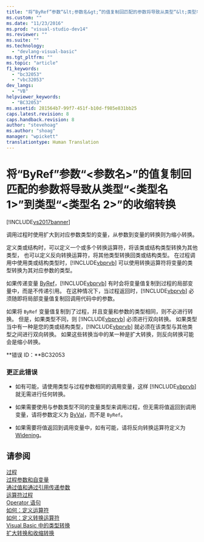 ```yaml
---
title: "将“ByRef”参数“&lt;参数名&gt;”的值复制回匹配的参数将导致从类型“&lt;类型名 1&gt;”到类型“&lt;类型名 2&gt;”的收缩转换 | Microsoft Docs"
ms.custom: ""
ms.date: "11/23/2016"
ms.prod: "visual-studio-dev14"
ms.reviewer: ""
ms.suite: ""
ms.technology: 
  - "devlang-visual-basic"
ms.tgt_pltfrm: ""
ms.topic: "article"
f1_keywords: 
  - "bc32053"
  - "vbc32053"
dev_langs: 
  - "VB"
helpviewer_keywords: 
  - "BC32053"
ms.assetid: 281564b7-99f7-451f-b10d-f985e831bb25
caps.latest.revision: 8
caps.handback.revision: 8
author: "stevehoag"
ms.author: "shoag"
manager: "wpickett"
translationtype: Human Translation
---
```

# 将“ByRef”参数“&lt;参数名&gt;”的值复制回匹配的参数将导致从类型“&lt;类型名 1&gt;”到类型“&lt;类型名 2&gt;”的收缩转换
[!INCLUDE[vs2017banner](../../../csharp/includes/vs2017banner.md)]

调用过程时使用扩大到对应参数类型的变量，从参数到变量的转换则为缩小转换。  
  
 定义类或结构时，可以定义一个或多个转换运算符，将该类或结构类型转换为其他类型，  也可以定义反向转换运算符，将其他类型转换回类或结构类型。  在过程调用中使用类或结构类型时，[!INCLUDE[vbprvb](../../../csharp/programming-guide/concepts/linq/includes/vbprvb_md.md)] 可以使用转换运算符将变量的类型转换为其对应参数的类型。  
  
 如果传递变量 [ByRef](../../../visual-basic/language-reference/modifiers/byref.md)，[!INCLUDE[vbprvb](../../../csharp/programming-guide/concepts/linq/includes/vbprvb_md.md)] 有时会将变量值复制到过程的局部变量中，而是不传递引用。  在这种情况下，当过程返回时，[!INCLUDE[vbprvb](../../../csharp/programming-guide/concepts/linq/includes/vbprvb_md.md)] 必须随即将局部变量值复制回调用代码中的参数。  
  
 如果将 `ByRef` 变量值复制到了过程，并且变量和参数的类型相同，则不必进行转换。  但是，如果类型不同，则 [!INCLUDE[vbprvb](../../../csharp/programming-guide/concepts/linq/includes/vbprvb_md.md)] 必须进行双向转换。  如果类型当中有一种是您的类或结构类型，[!INCLUDE[vbprvb](../../../csharp/programming-guide/concepts/linq/includes/vbprvb_md.md)] 就必须在该类型与其他类型之间进行双向转换。  如果这些转换当中的某一种是扩大转换，则反向转换可能会是缩小转换。  
  
 **错误 ID：**BC32053  
  
### 更正此错误  
  
-   如有可能，请使用类型与过程参数相同的调用变量，这样 [!INCLUDE[vbprvb](../../../csharp/programming-guide/concepts/linq/includes/vbprvb_md.md)] 就无需进行任何转换。  
  
-   如果需要使用与参数类型不同的变量类型来调用过程，但无需将值返回到调用变量，请将参数定义为 [ByVal](../../../visual-basic/language-reference/modifiers/byval.md)，而不是 `ByRef`。  
  
-   如果需要将值返回到调用变量中，如有可能，请将反向转换运算符定义为 [Widening](../../../visual-basic/language-reference/modifiers/widening.md)。  
  
## 请参阅  
 [过程](../../../visual-basic/programming-guide/language-features/procedures/index.md)   
 [过程参数和自变量](../../../visual-basic/programming-guide/language-features/procedures/procedure-parameters-and-arguments.md)   
 [通过值和通过引用传递参数](../../../visual-basic/programming-guide/language-features/procedures/passing-arguments-by-value-and-by-reference.md)   
 [运算符过程](../../../visual-basic/programming-guide/language-features/procedures/operator-procedures.md)   
 [Operator 语句](../../../visual-basic/language-reference/statements/operator-statement.md)   
 [如何：定义运算符](../../../visual-basic/programming-guide/language-features/procedures/how-to-define-an-operator.md)   
 [如何：定义转换运算符](../../../visual-basic/programming-guide/language-features/procedures/how-to-define-a-conversion-operator.md)   
 [Visual Basic 中的类型转换](../../../visual-basic/programming-guide/language-features/data-types/type-conversions.md)   
 [扩大转换和收缩转换](../../../visual-basic/programming-guide/language-features/data-types/widening-and-narrowing-conversions.md)